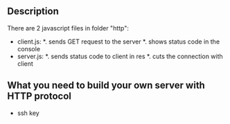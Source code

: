 Description
---
There are 2 javascript files in folder "http": 
* client.js: 
  *. sends GET request to the server
  *. shows status code in the console
* server.js:
  *. sends status code to client in res
  *. cuts the connection with client

What you need to build your own server with HTTP protocol
---
* ssh key
